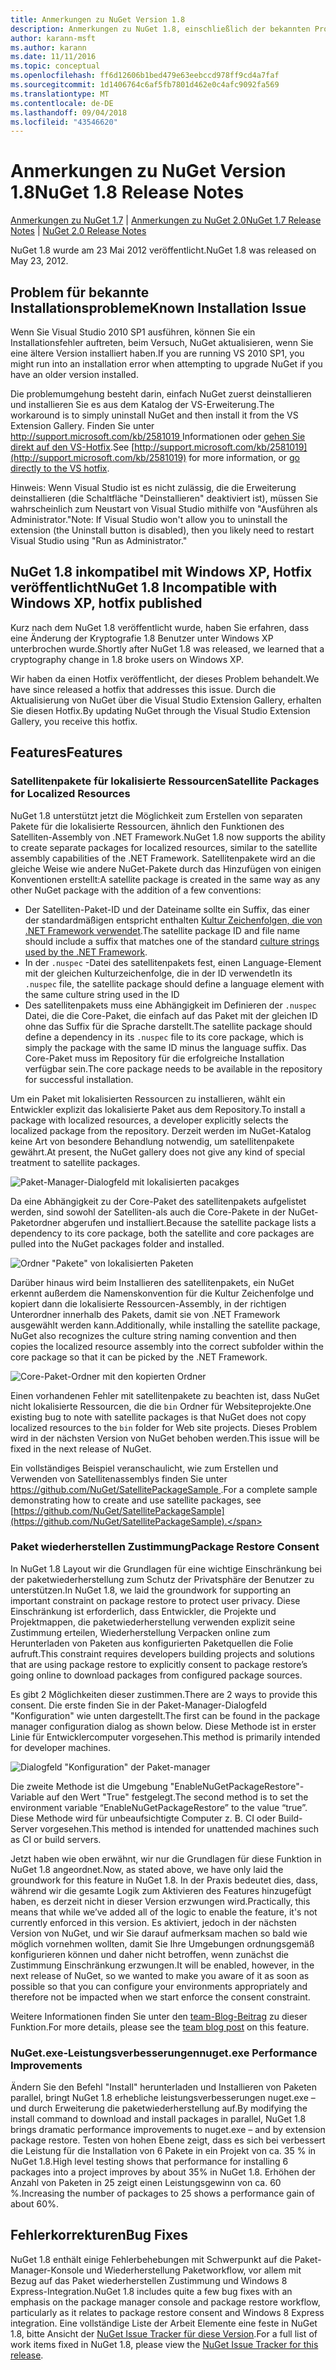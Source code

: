 ```yaml
---
title: Anmerkungen zu NuGet Version 1.8
description: Anmerkungen zu NuGet 1.8, einschließlich der bekannten Probleme, Fehlerkorrekturen, hinzugefügter Features und DCRs.
author: karann-msft
ms.author: karann
ms.date: 11/11/2016
ms.topic: conceptual
ms.openlocfilehash: ff6d12606b1bed479e63eebccd978ff9cd4a7faf
ms.sourcegitcommit: 1d1406764c6af5fb7801d462e0c4afc9092fa569
ms.translationtype: MT
ms.contentlocale: de-DE
ms.lasthandoff: 09/04/2018
ms.locfileid: "43546620"
---
```

# <a name="nuget-18-release-notes"></a><span data-ttu-id="2d68a-103">Anmerkungen zu NuGet Version 1.8</span><span class="sxs-lookup"><span data-stu-id="2d68a-103">NuGet 1.8 Release Notes</span></span>

<span data-ttu-id="2d68a-104">[Anmerkungen zu NuGet 1.7](../release-notes/nuget-1.7.md) | [Anmerkungen zu NuGet 2.0](../release-notes/nuget-2.0.md)</span><span class="sxs-lookup"><span data-stu-id="2d68a-104">[NuGet 1.7 Release Notes](../release-notes/nuget-1.7.md) | [NuGet 2.0 Release Notes](../release-notes/nuget-2.0.md)</span></span>

<span data-ttu-id="2d68a-105">NuGet 1.8 wurde am 23 Mai 2012 veröffentlicht.</span><span class="sxs-lookup"><span data-stu-id="2d68a-105">NuGet 1.8 was released on May 23, 2012.</span></span>

## <a name="known-installation-issue"></a><span data-ttu-id="2d68a-106">Problem für bekannte Installationsprobleme</span><span class="sxs-lookup"><span data-stu-id="2d68a-106">Known Installation Issue</span></span>
<span data-ttu-id="2d68a-107">Wenn Sie Visual Studio 2010 SP1 ausführen, können Sie ein Installationsfehler auftreten, beim Versuch, NuGet aktualisieren, wenn Sie eine ältere Version installiert haben.</span><span class="sxs-lookup"><span data-stu-id="2d68a-107">If you are running VS 2010 SP1, you might run into an installation error when attempting to upgrade NuGet if you have an older version installed.</span></span>

<span data-ttu-id="2d68a-108">Die problemumgehung besteht darin, einfach NuGet zuerst deinstallieren und installieren Sie es aus dem Katalog der VS-Erweiterung.</span><span class="sxs-lookup"><span data-stu-id="2d68a-108">The workaround is to simply uninstall NuGet and then install it from the VS Extension Gallery.</span></span>  <span data-ttu-id="2d68a-109">Finden Sie unter [ http://support.microsoft.com/kb/2581019 ](http://support.microsoft.com/kb/2581019) Informationen oder [gehen Sie direkt auf den VS-Hotfix](http://bit.ly/vsixcertfix).</span><span class="sxs-lookup"><span data-stu-id="2d68a-109">See [http://support.microsoft.com/kb/2581019](http://support.microsoft.com/kb/2581019) for more information, or [go directly to the VS hotfix](http://bit.ly/vsixcertfix).</span></span>

<span data-ttu-id="2d68a-110">Hinweis: Wenn Visual Studio ist es nicht zulässig, die die Erweiterung deinstallieren (die Schaltfläche "Deinstallieren" deaktiviert ist), müssen Sie wahrscheinlich zum Neustart von Visual Studio mithilfe von "Ausführen als Administrator."</span><span class="sxs-lookup"><span data-stu-id="2d68a-110">Note: If Visual Studio won't allow you to uninstall the extension (the Uninstall button is disabled), then you likely need to restart Visual Studio using "Run as Administrator."</span></span>

## <a name="nuget-18-incompatible-with-windows-xp-hotfix-published"></a><span data-ttu-id="2d68a-111">NuGet 1.8 inkompatibel mit Windows XP, Hotfix veröffentlicht</span><span class="sxs-lookup"><span data-stu-id="2d68a-111">NuGet 1.8 Incompatible with Windows XP, hotfix published</span></span>

<span data-ttu-id="2d68a-112">Kurz nach dem NuGet 1.8 veröffentlicht wurde, haben Sie erfahren, dass eine Änderung der Kryptografie 1.8 Benutzer unter Windows XP unterbrochen wurde.</span><span class="sxs-lookup"><span data-stu-id="2d68a-112">Shortly after NuGet 1.8 was released, we learned that a cryptography change in 1.8 broke users on Windows XP.</span></span>

<span data-ttu-id="2d68a-113">Wir haben da einen Hotfix veröffentlicht, der dieses Problem behandelt.</span><span class="sxs-lookup"><span data-stu-id="2d68a-113">We have since released a hotfix that addresses this issue.</span></span>  <span data-ttu-id="2d68a-114">Durch die Aktualisierung von NuGet über die Visual Studio Extension Gallery, erhalten Sie diesen Hotfix.</span><span class="sxs-lookup"><span data-stu-id="2d68a-114">By updating NuGet through the Visual Studio Extension Gallery, you receive this hotfix.</span></span>

## <a name="features"></a><span data-ttu-id="2d68a-115">Features</span><span class="sxs-lookup"><span data-stu-id="2d68a-115">Features</span></span>

### <a name="satellite-packages-for-localized-resources"></a><span data-ttu-id="2d68a-116">Satellitenpakete für lokalisierte Ressourcen</span><span class="sxs-lookup"><span data-stu-id="2d68a-116">Satellite Packages for Localized Resources</span></span>
<span data-ttu-id="2d68a-117">NuGet 1.8 unterstützt jetzt die Möglichkeit zum Erstellen von separaten Pakete für die lokalisierte Ressourcen, ähnlich den Funktionen des Satelliten-Assembly von .NET Framework.</span><span class="sxs-lookup"><span data-stu-id="2d68a-117">NuGet 1.8 now supports the ability to create separate packages for localized resources, similar to the satellite assembly capabilities of the .NET Framework.</span></span>  <span data-ttu-id="2d68a-118">Satellitenpakete wird an die gleiche Weise wie andere NuGet-Pakete durch das Hinzufügen von einigen Konventionen erstellt:</span><span class="sxs-lookup"><span data-stu-id="2d68a-118">A satellite package is created in the same way as any other NuGet package with the addition of a few conventions:</span></span>

* <span data-ttu-id="2d68a-119">Der Satelliten-Paket-ID und der Dateiname sollte ein Suffix, das einer der standardmäßigen entspricht enthalten [Kultur Zeichenfolgen, die von .NET Framework verwendet](http://msdn.microsoft.com/goglobal/bb896001.aspx).</span><span class="sxs-lookup"><span data-stu-id="2d68a-119">The satellite package ID and file name should include a suffix that matches one of the standard [culture strings used by the .NET Framework](http://msdn.microsoft.com/goglobal/bb896001.aspx).</span></span>
* <span data-ttu-id="2d68a-120">In der `.nuspec` -Datei des satellitenpakets fest, einen Language-Element mit der gleichen Kulturzeichenfolge, die in der ID verwendet</span><span class="sxs-lookup"><span data-stu-id="2d68a-120">In its `.nuspec` file, the satellite package should define a language element with the same culture string used in the ID</span></span>
* <span data-ttu-id="2d68a-121">Des satellitenpakets muss eine Abhängigkeit im Definieren der `.nuspec` Datei, die die Core-Paket, die einfach auf das Paket mit der gleichen ID ohne das Suffix für die Sprache darstellt.</span><span class="sxs-lookup"><span data-stu-id="2d68a-121">The satellite package should define a dependency in its `.nuspec` file to its core package, which is simply the package with the same ID minus the language suffix.</span></span>  <span data-ttu-id="2d68a-122">Das Core-Paket muss im Repository für die erfolgreiche Installation verfügbar sein.</span><span class="sxs-lookup"><span data-stu-id="2d68a-122">The core package needs to be available in the repository for successful installation.</span></span>

<span data-ttu-id="2d68a-123">Um ein Paket mit lokalisierten Ressourcen zu installieren, wählt ein Entwickler explizit das lokalisierte Paket aus dem Repository.</span><span class="sxs-lookup"><span data-stu-id="2d68a-123">To install a package with localized resources, a developer explicitly selects the localized package from the repository.</span></span> <span data-ttu-id="2d68a-124">Derzeit werden im NuGet-Katalog keine Art von besondere Behandlung notwendig, um satellitenpakete gewährt.</span><span class="sxs-lookup"><span data-stu-id="2d68a-124">At present, the NuGet gallery does not give any kind of special treatment to satellite packages.</span></span>

![Paket-Manager-Dialogfeld mit lokalisierten pacakges](./media/dlg-w-loc-packs.png)

<span data-ttu-id="2d68a-126">Da eine Abhängigkeit zu der Core-Paket des satellitenpakets aufgelistet werden, sind sowohl der Satelliten-als auch die Core-Pakete in der NuGet-Paketordner abgerufen und installiert.</span><span class="sxs-lookup"><span data-stu-id="2d68a-126">Because the satellite package lists a dependency to its core package, both the satellite and core packages are pulled into the NuGet packages folder and installed.</span></span>

![Ordner "Pakete" von lokalisierten Paketen](./media/fldr-loc-packs.png)

<span data-ttu-id="2d68a-128">Darüber hinaus wird beim Installieren des satellitenpakets, ein NuGet erkennt außerdem die Namenskonvention für die Kultur Zeichenfolge und kopiert dann die lokalisierte Ressourcen-Assembly, in der richtigen Unterordner innerhalb des Pakets, damit sie von .NET Framework ausgewählt werden kann.</span><span class="sxs-lookup"><span data-stu-id="2d68a-128">Additionally, while installing the satellite package, NuGet also recognizes the culture string naming convention and then copies the localized resource assembly into the correct subfolder within the core package so that it can be picked by the .NET Framework.</span></span>

![Core-Paket-Ordner mit den kopierten Ordner](./media/fldr-copied-loc.png)

<span data-ttu-id="2d68a-130">Einen vorhandenen Fehler mit satellitenpakete zu beachten ist, dass NuGet nicht lokalisierte Ressourcen, die die `bin` Ordner für Websiteprojekte.</span><span class="sxs-lookup"><span data-stu-id="2d68a-130">One existing bug to note with satellite packages is that NuGet does not copy localized resources to the `bin` folder for Web site projects.</span></span>  <span data-ttu-id="2d68a-131">Dieses Problem wird in der nächsten Version von NuGet behoben werden.</span><span class="sxs-lookup"><span data-stu-id="2d68a-131">This issue will be fixed in the next release of NuGet.</span></span>

<span data-ttu-id="2d68a-132">Ein vollständiges Beispiel veranschaulicht, wie zum Erstellen und Verwenden von Satellitenassemblys finden Sie unter [ https://github.com/NuGet/SatellitePackageSample ](https://github.com/NuGet/SatellitePackageSample).</span><span class="sxs-lookup"><span data-stu-id="2d68a-132">For a complete sample demonstrating how to create and use satellite packages, see [https://github.com/NuGet/SatellitePackageSample](https://github.com/NuGet/SatellitePackageSample).</span></span>

### <a name="package-restore-consent"></a><span data-ttu-id="2d68a-133">Paket wiederherstellen Zustimmung</span><span class="sxs-lookup"><span data-stu-id="2d68a-133">Package Restore Consent</span></span>
<span data-ttu-id="2d68a-134">In NuGet 1.8 Layout wir die Grundlagen für eine wichtige Einschränkung bei der paketwiederherstellung zum Schutz der Privatsphäre der Benutzer zu unterstützen.</span><span class="sxs-lookup"><span data-stu-id="2d68a-134">In NuGet 1.8, we laid the groundwork for supporting an important constraint on package restore to protect user privacy.</span></span> <span data-ttu-id="2d68a-135">Diese Einschränkung ist erforderlich, dass Entwickler, die Projekte und Projektmappen, die paketwiederherstellung verwenden explizit seine Zustimmung erteilen, Wiederherstellung Verpacken online zum Herunterladen von Paketen aus konfigurierten Paketquellen die Folie aufruft.</span><span class="sxs-lookup"><span data-stu-id="2d68a-135">This constraint requires developers building projects and solutions that are using package restore to explicitly consent to package restore’s going online to download packages from configured package sources.</span></span>

<span data-ttu-id="2d68a-136">Es gibt 2 Möglichkeiten dieser zustimmen.</span><span class="sxs-lookup"><span data-stu-id="2d68a-136">There are 2 ways to provide this consent.</span></span> <span data-ttu-id="2d68a-137">Die erste finden Sie in der Paket-Manager-Dialogfeld "Konfiguration" wie unten dargestellt.</span><span class="sxs-lookup"><span data-stu-id="2d68a-137">The first can be found in the package manager configuration dialog as shown below.</span></span>  <span data-ttu-id="2d68a-138">Diese Methode ist in erster Linie für Entwicklercomputer vorgesehen.</span><span class="sxs-lookup"><span data-stu-id="2d68a-138">This method is primarily intended for developer machines.</span></span>

![Dialogfeld "Konfiguration" der Paket-manager](./media/pr-consent-configdlg.png)

<span data-ttu-id="2d68a-140">Die zweite Methode ist die Umgebung "EnableNuGetPackageRestore"-Variable auf den Wert "True" festgelegt.</span><span class="sxs-lookup"><span data-stu-id="2d68a-140">The second method is to set the environment variable “EnableNuGetPackageRestore” to the value “true”.</span></span>  <span data-ttu-id="2d68a-141">Diese Methode wird für unbeaufsichtigte Computer z. B. CI oder Build-Server vorgesehen.</span><span class="sxs-lookup"><span data-stu-id="2d68a-141">This method is intended for unattended machines such as CI or build servers.</span></span>

<span data-ttu-id="2d68a-142">Jetzt haben wie oben erwähnt, wir nur die Grundlagen für diese Funktion in NuGet 1.8 angeordnet.</span><span class="sxs-lookup"><span data-stu-id="2d68a-142">Now, as stated above, we have only laid the groundwork for this feature in NuGet 1.8.</span></span>  <span data-ttu-id="2d68a-143">In der Praxis bedeutet dies, dass, während wir die gesamte Logik zum Aktivieren des Features hinzugefügt haben, es derzeit nicht in dieser Version erzwungen wird.</span><span class="sxs-lookup"><span data-stu-id="2d68a-143">Practically, this means that while we’ve added all of the logic to enable the feature, it's not currently enforced in this version.</span></span> <span data-ttu-id="2d68a-144">Es aktiviert, jedoch in der nächsten Version von NuGet, und wir Sie darauf aufmerksam machen so bald wie möglich vornehmen wollten, damit Sie Ihre Umgebungen ordnungsgemäß konfigurieren können und daher nicht betroffen, wenn zunächst die Zustimmung Einschränkung erzwungen.</span><span class="sxs-lookup"><span data-stu-id="2d68a-144">It will be enabled, however, in the next release of NuGet, so we wanted to make you aware of it as soon as possible so that you can configure your environments appropriately and therefore not be impacted when we start enforce the consent constraint.</span></span>

<span data-ttu-id="2d68a-145">Weitere Informationen finden Sie unter den [team-Blog-Beitrag](http://blog.nuget.org/20120518/package-restore-and-consent.html) zu dieser Funktion.</span><span class="sxs-lookup"><span data-stu-id="2d68a-145">For more details, please see the [team blog post](http://blog.nuget.org/20120518/package-restore-and-consent.html) on this feature.</span></span>

### <a name="nugetexe-performance-improvements"></a><span data-ttu-id="2d68a-146">NuGet.exe-Leistungsverbesserungen</span><span class="sxs-lookup"><span data-stu-id="2d68a-146">nuget.exe Performance Improvements</span></span>
<span data-ttu-id="2d68a-147">Ändern Sie den Befehl "Install" herunterladen und Installieren von Paketen parallel, bringt NuGet 1.8 erhebliche leistungsverbesserungen nuget.exe – und durch Erweiterung die paketwiederherstellung auf.</span><span class="sxs-lookup"><span data-stu-id="2d68a-147">By modifying the install command to download and install packages in parallel, NuGet 1.8 brings dramatic performance improvements to nuget.exe – and by extension package restore.</span></span>  <span data-ttu-id="2d68a-148">Testen von hohen Ebene zeigt, dass es sich bei verbessert die Leistung für die Installation von 6 Pakete in ein Projekt von ca. 35 % in NuGet 1.8.</span><span class="sxs-lookup"><span data-stu-id="2d68a-148">High level testing shows that performance for installing 6 packages into a project improves by about 35% in NuGet 1.8.</span></span>  <span data-ttu-id="2d68a-149">Erhöhen der Anzahl von Paketen in 25 zeigt einen Leistungsgewinn von ca. 60 %.</span><span class="sxs-lookup"><span data-stu-id="2d68a-149">Increasing the number of packages to 25 shows a performance gain of about 60%.</span></span>

## <a name="bug-fixes"></a><span data-ttu-id="2d68a-150">Fehlerkorrekturen</span><span class="sxs-lookup"><span data-stu-id="2d68a-150">Bug Fixes</span></span>
<span data-ttu-id="2d68a-151">NuGet 1.8 enthält einige Fehlerbehebungen mit Schwerpunkt auf die Paket-Manager-Konsole und Wiederherstellung Paketworkflow, vor allem mit Bezug auf das Paket wiederherstellen Zustimmung und Windows 8 Express-Integration.</span><span class="sxs-lookup"><span data-stu-id="2d68a-151">NuGet 1.8 includes quite a few bug fixes with an emphasis on the package manager console and package restore workflow, particularly as it relates to package restore consent and Windows 8 Express integration.</span></span>
<span data-ttu-id="2d68a-152">Eine vollständige Liste der Arbeit Elemente eine feste in NuGet 1.8, bitte Ansicht der [NuGet Issue Tracker für diese Version](http://nuget.codeplex.com/workitem/list/advanced?keyword=&status=Closed&type=All&priority=All&release=NuGet%201.8&assignedTo=All&component=All&sortField=Votes&sortDirection=Descending&page=0).</span><span class="sxs-lookup"><span data-stu-id="2d68a-152">For a full list of work items fixed in NuGet 1.8, please view the [NuGet Issue Tracker for this release](http://nuget.codeplex.com/workitem/list/advanced?keyword=&status=Closed&type=All&priority=All&release=NuGet%201.8&assignedTo=All&component=All&sortField=Votes&sortDirection=Descending&page=0).</span></span>
